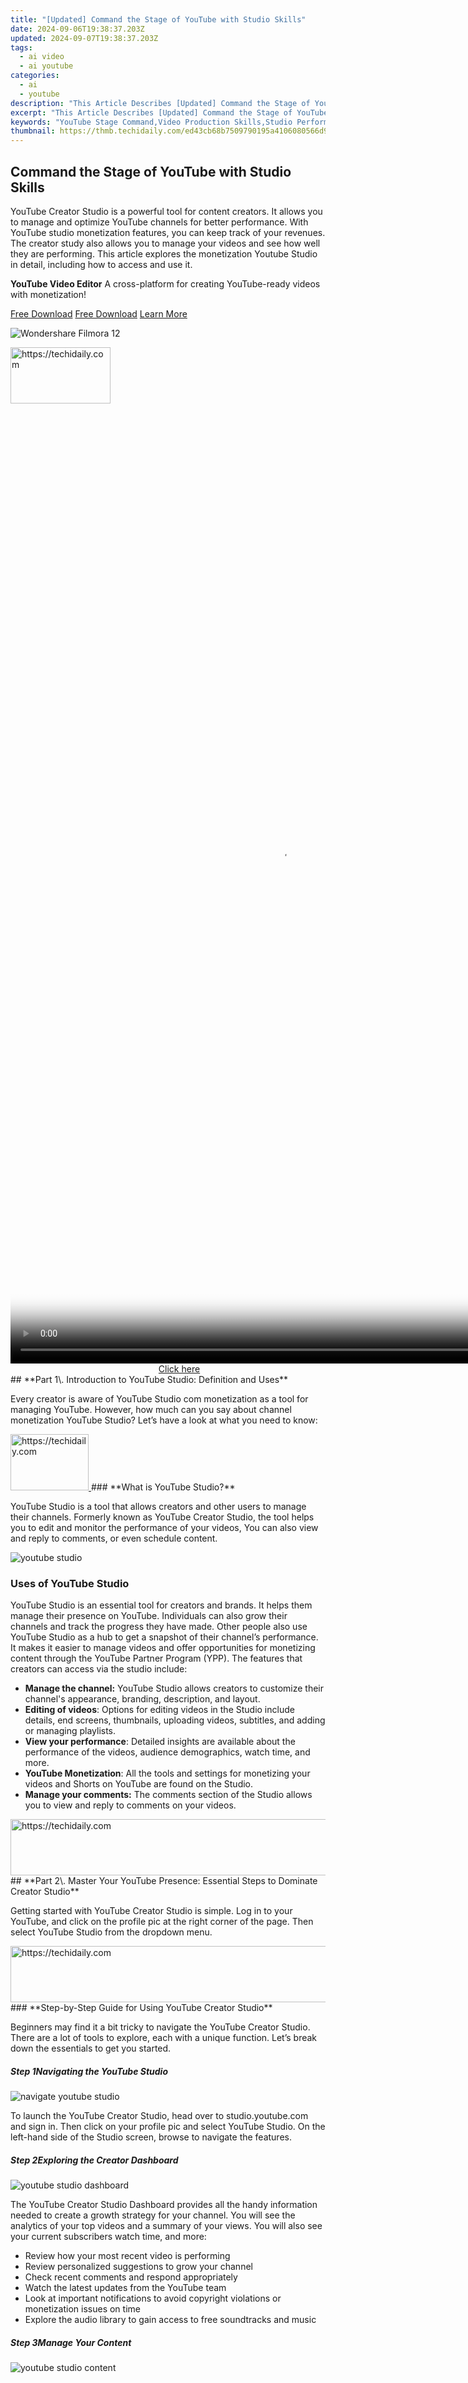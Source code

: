 ```yaml
---
title: "[Updated] Command the Stage of YouTube with Studio Skills"
date: 2024-09-06T19:38:37.203Z
updated: 2024-09-07T19:38:37.203Z
tags:
  - ai video
  - ai youtube
categories:
  - ai
  - youtube
description: "This Article Describes [Updated] Command the Stage of YouTube with Studio Skills"
excerpt: "This Article Describes [Updated] Command the Stage of YouTube with Studio Skills"
keywords: "YouTube Stage Command,Video Production Skills,Studio Performance Tips,Engaging Audience Online,Producing Quality Videos,Enhancing Digital Presence,Professional Content Creation"
thumbnail: https://thmb.techidaily.com/ed43cb68b7509790195a4106080566d9794dc5d45025fc9ee05e6abe84591529.jpg
---
```


## Command the Stage of YouTube with Studio Skills

YouTube Creator Studio is a powerful tool for content creators. It allows you to manage and optimize YouTube channels for better performance. With YouTube studio monetization features, you can keep track of your revenues. The creator study also allows you to manage your videos and see how well they are performing. This article explores the monetization Youtube Studio in detail, including how to access and use it.

**YouTube Video Editor** A cross-platform for creating YouTube-ready videos with monetization!

[Free Download](https://tools.techidaily.com/wondershare/filmora/download/) [Free Download](https://tools.techidaily.com/wondershare/filmora/download/) [Learn More](https://tools.techidaily.com/wondershare/filmora/download/)

![Wondershare Filmora 12](https://images.wondershare.com/filmora/banner/filmora-latest-product-box.png)

<!-- affiliate ads begin -->
<a href="https://aligracehair.sjv.io/c/5597632/2135366/19272" target="_top" id="2135366">
  <img src="//a.impactradius-go.com/display-ad/19272-2135366" border="0" alt="https://techidaily.com" width="160" height="90"/>
</a>
<img height="0" width="0" src="https://aligracehair.sjv.io/i/5597632/2135366/19272" style="position:absolute;visibility:hidden;" border="0" />
<!-- affiliate ads end -->
<!-- affiliate ads begin -->
<span id="1424529">
					<video width="864" height="1536" style="cursor:pointer"
           poster="//a.impactradius-go.com/display-clicktoplayimage/1424529.png"
           onclick="if(!this.playClicked){this.play();this.setAttribute('controls',true);this.playClicked=true;}">
	   <source src="//a.impactradius-go.com/display-ad/16446-1424529">
	   <img src="//a.impactradius-go.com/display-clicktoplayimage/1424529.png" style="border: none; height: 100%; width: 100%; object-fit: contain">
	</video>
	<div style="width:540px;text-align:center"><a href="javascript:window.open(decodeURIComponent('https%3A%2F%2Flaganoo.pxf.io%2Fc%2F5597632%2F1424529%2F16446'), '_blank');void(0);">Click here</a></div>
</span>
<img height="0" width="0" src="https://imp.pxf.io/i/5597632/1424529/16446" style="position:absolute;visibility:hidden;" border="0" />
<!-- affiliate ads end -->
## **Part 1\. Introduction to YouTube Studio: Definition and Uses**

Every creator is aware of YouTube Studio com monetization as a tool for managing YouTube. However, how much can you say about channel monetization YouTube Studio? Let’s have a look at what you need to know:

<!-- affiliate ads begin -->
<a href="https://aligracehair.sjv.io/c/5597632/2135409/19272" target="_top" id="2135409">
  <img src="//a.impactradius-go.com/display-ad/19272-2135409" border="0" alt="https://techidaily.com" width="125" height="90"/>
</a>
<img height="0" width="0" src="https://aligracehair.sjv.io/i/5597632/2135409/19272" style="position:absolute;visibility:hidden;" border="0" />
<!-- affiliate ads end -->
### **What is YouTube Studio?**

YouTube Studio is a tool that allows creators and other users to manage their channels. Formerly known as YouTube Creator Studio, the tool helps you to edit and monitor the performance of your videos, You can also view and reply to comments, or even schedule content.

![youtube studio](https://images.wondershare.com/filmora/article-images/2023/youtube-creator-studio-unlocking-the-power-of-your-channel-1.JPG)

### **Uses of YouTube Studio**

YouTube Studio is an essential tool for creators and brands. It helps them manage their presence on YouTube. Individuals can also grow their channels and track the progress they have made. Other people also use YouTube Studio as a hub to get a snapshot of their channel’s performance. It makes it easier to manage videos and offer opportunities for monetizing content through the YouTube Partner Program (YPP). The features that creators can access via the studio include:

* **Manage the channel:** YouTube Studio allows creators to customize their channel's appearance, branding, description, and layout.
* **Editing of videos**: Options for editing videos in the Studio include details, end screens, thumbnails, uploading videos, subtitles, and adding or managing playlists.
* **View your performance**: Detailed insights are available about the performance of the videos, audience demographics, watch time, and more.
* **YouTube Monetization**: All the tools and settings for monetizing your videos and Shorts on YouTube are found on the Studio.
* **Manage your comments:** The comments section of the Studio allows you to view and reply to comments on your videos.

<!-- affiliate ads begin -->
<a href="https://ephamedtechinc.pxf.io/c/5597632/2137218/26400" target="_top" id="2137218">
  <img src="//a.impactradius-go.com/display-ad/26400-2137218" border="0" alt="https://techidaily.com" width="728" height="90"/>
</a>
<img height="0" width="0" src="https://ephamedtechinc.pxf.io/i/5597632/2137218/26400" style="position:absolute;visibility:hidden;" border="0" />
<!-- affiliate ads end -->
## **Part 2\. Master Your YouTube Presence: Essential Steps to Dominate Creator Studio**

Getting started with YouTube Creator Studio is simple. Log in to your YouTube, and click on the profile pic at the right corner of the page. Then select YouTube Studio from the dropdown menu.

<!-- affiliate ads begin -->
<a href="https://ephamedtechinc.pxf.io/c/5597632/2137222/26400" target="_top" id="2137222">
  <img src="//a.impactradius-go.com/display-ad/26400-2137222" border="0" alt="https://techidaily.com" width="728" height="90"/>
</a>
<img height="0" width="0" src="https://ephamedtechinc.pxf.io/i/5597632/2137222/26400" style="position:absolute;visibility:hidden;" border="0" />
<!-- affiliate ads end -->
### **Step-by-Step Guide for Using YouTube Creator Studio**

Beginners may find it a bit tricky to navigate the YouTube Creator Studio. There are a lot of tools to explore, each with a unique function. Let’s break down the essentials to get you started.

##### Step 1Navigating the YouTube Studio

![navigate youtube studio](https://images.wondershare.com/filmora/article-images/2023/youtube-creator-studio-unlocking-the-power-of-your-channel-2.JPG)

To launch the YouTube Creator Studio, head over to studio.youtube.com and sign in. Then click on your profile pic and select YouTube Studio. On the left-hand side of the Studio screen, browse to navigate the features.

##### Step 2Exploring the Creator Dashboard

![youtube studio dashboard](https://images.wondershare.com/filmora/article-images/2023/youtube-creator-studio-unlocking-the-power-of-your-channel-3.JPG)

The YouTube Creator Studio Dashboard provides all the handy information needed to create a growth strategy for your channel. You will see the analytics of your top videos and a summary of your views. You will also see your current subscribers watch time, and more:

* Review how your most recent video is performing
* Review personalized suggestions to grow your channel
* Check recent comments and respond appropriately
* Watch the latest updates from the YouTube team
* Look at important notifications to avoid copyright violations or monetization issues on time
* Explore the audio library to gain access to free soundtracks and music

##### Step 3Manage Your Content

![youtube studio content](https://images.wondershare.com/filmora/article-images/2023/youtube-creator-studio-unlocking-the-power-of-your-channel-4.JPG)

<!-- affiliate ads begin -->
<span id="1977004">
					<video width="128" height="480" style="cursor:pointer"
           poster="//a.impactradius-go.com/display-clicktoplayimage/1977004.png"
           onclick="if(!this.playClicked){this.play();this.setAttribute('controls',true);this.playClicked=true;}">
	   <source src="//a.impactradius-go.com/display-ad/22993-1977004">
	   <img src="//a.impactradius-go.com/display-clicktoplayimage/1977004.png" style="border: none; height: 100%; width: 100%; object-fit: contain">
	</video>
	<div style="width:80px;text-align:center"><a href="javascript:window.open(decodeURIComponent('https%3A%2F%2Fhomestyler.sjv.io%2Fc%2F5597632%2F1977004%2F22993'), '_blank');void(0);">Click here</a></div>
</span>
<img height="0" width="0" src="https://imp.pxf.io/i/5597632/1977004/22993" style="position:absolute;visibility:hidden;" border="0" />
<!-- affiliate ads end -->
Click on the Content tab on the dashboard. Manage your content by editing or just reviewing the performance of each video. You can also create playlists linked to the videos to choose watch time.

##### Step 4Monitoring Channel Performance

![youtube studio analytics](https://images.wondershare.com/filmora/article-images/2023/youtube-creator-studio-unlocking-the-power-of-your-channel-5.JPG)

<!-- affiliate ads begin -->
<a href="https://aligracehair.sjv.io/c/5597632/2115947/19272" target="_top" id="2115947">
  <img src="//a.impactradius-go.com/display-ad/19272-2115947" border="0" alt="https://techidaily.com" width="320" height="90"/>
</a>
<img height="0" width="0" src="https://aligracehair.sjv.io/i/5597632/2115947/19272" style="position:absolute;visibility:hidden;" border="0" />
<!-- affiliate ads end -->
The YouTube Creator Studio Analytics provides a summary of your video metrics and reports. This will help you figure out what is working. The analytics also point out what needs to be improved to gain more views. Be sure to check views and watch time to get an accurate picture of the channel’s performance.

##### Step 5Review Your Studio Monetization Tab

![youtube studio earn](https://images.wondershare.com/filmora/article-images/2023/youtube-creator-studio-unlocking-the-power-of-your-channel-6.JPG)

The monetization tab shows the monetization status of your channel. On the left side of the dashboard, click Earn to access this feature. After being accepted to the YPP, you can make money from advertising revenue, merch shelf, channel membership, and the fan-funded program. Before monetization, this page shows how far you are to meet the eligibility criteria.

<!-- affiliate ads begin -->
<a href="https://ephamedtechinc.pxf.io/c/5597632/2136621/26400" target="_top" id="2136621">
  <img src="//a.impactradius-go.com/display-ad/26400-2136621" border="0" alt="https://techidaily.com" width="728" height="90"/>
</a>
<img height="0" width="0" src="https://ephamedtechinc.pxf.io/i/5597632/2136621/26400" style="position:absolute;visibility:hidden;" border="0" />
<!-- affiliate ads end -->
### **Importance of Verifying the YouTube Channel**

After uploading your videos to YouTube Creator Studio, you need to optimize each for monetization. This ensures that the algorithm works in your favor. It is also important to create an AdSense Account and link it to your channel. This will:

* Increase your level of credibility because a verified YouTube channel is seen as more trustworthy by viewers
* Protect you and your channel from impersonation by preventing other users from creating fake accounts under your name.
* Unlock additional features such as the ability to lie stream in HD and customer the channel layout.

Linking your AdSense to the Account is also a crucial step towards getting paid for your creation on YouTube. It ensures that your earnings get to you. After joining the YPP, you are allowed to change your linked AdSense account if you already have one. You can also monetize more than one channel using the same AdSense account, and keep track of your earnings.

## **Part 3\.** [**Create YouTube-Ready Videos with Wondershare Filmora**](https://tools.techidaily.com/wondershare/filmora/download/)

The success of your YouTube channel largely depends on the quality of the videos uploaded. You need video editing software that will make your creator studio attractive even before opening individual videos. Wondershare Filmora is a top choice for many creators looking to outperform their competitors on YouTube. Explore the range of possibilities with Filmora ranging from creative video effects to stunning text animations.

[Free Download](https://tools.techidaily.com/wondershare/filmora/download/) For Win 7 or later(64-bit)

[Free Download](https://tools.techidaily.com/wondershare/filmora/download/) For macOS 10.14 or later

Making YouTube-ready videos with Filmora is quick and easy. You need to have great footage to start with. Then, explore the editing features that will make the video stand out. Let’s have a look at the steps involved:

##### Step 1Launch Filmora

Launch Filmora by double-clicking the desktop icon. On the welcome window, select the aspect ratio you want to use, and choose to create new project.

![launch filmora](https://images.wondershare.com/filmora/article-images/2023/youtube-creator-studio-unlocking-the-power-of-your-channel-7.JPG)

##### Step 2Create a New Project and Import Files

Once the editor loads, import the media files that you want to use in the project. Click om the import tab and select where you want to import the files from.

![import files](https://images.wondershare.com/filmora/article-images/2023/youtube-creator-studio-unlocking-the-power-of-your-channel-8.JPG)

<!-- affiliate ads begin -->
<a href="https://bluettius.sjv.io/c/5597632/2139107/17108" target="_top" id="2139107">
  <img src="//a.impactradius-go.com/display-ad/17108-2139107" border="0" alt="https://techidaily.com" width="250" height="90"/>
</a>
<img height="0" width="0" src="https://bluettius.sjv.io/i/5597632/2139107/17108" style="position:absolute;visibility:hidden;" border="0" />
<!-- affiliate ads end -->
##### Step 3Organize Your Project Material

Manage the files you will be using in the editing project. Creating a folder for the project allows you to organize the file using different criteria such as type or purpose such as food footage.

![organize files](https://images.wondershare.com/filmora/article-images/2023/youtube-creator-studio-unlocking-the-power-of-your-channel-9.JPG)

##### Step 4Place Files on the Timeline

Time to start editing your video. Place the video and audio files on the timeline while removing the redundant parts. Use the drag-and-drop feature to edit the clips, one at a time, cutting out unneeded footage to have a clear story.

![edit files from the timeline](https://images.wondershare.com/filmora/article-images/2023/youtube-creator-studio-unlocking-the-power-of-your-channel-10.JPG)

##### Step 5Apply Visual Effects

After removing the unwanted parts from the video clips, detach the audio and video files. Insert transitions between clips, add music, and use other visual effects on Filmora to make the video more exciting.

![apply effects](https://images.wondershare.com/filmora/article-images/2023/youtube-creator-studio-unlocking-the-power-of-your-channel-11.JPG)

<!-- affiliate ads begin -->
<a href="https://ephamedtechinc.pxf.io/c/5597632/2137208/26400" target="_top" id="2137208">
  <img src="//a.impactradius-go.com/display-ad/26400-2137208" border="0" alt="https://techidaily.com" width="728" height="90"/>
</a>
<img height="0" width="0" src="https://ephamedtechinc.pxf.io/i/5597632/2137208/26400" style="position:absolute;visibility:hidden;" border="0" />
<!-- affiliate ads end -->
##### Step 6Conduct the Color Correction Process

The effects icon gives you access to filters and overlays to make your video colors more vivid. Select the filters of choice, and drag and drop it to where you want to use on the timeline.

![color correction](https://images.wondershare.com/filmora/article-images/2023/youtube-creator-studio-unlocking-the-power-of-your-channel-12.JPG)

##### Step 7Export and Share

Once you are satisfied with the video outcome, export it in MP4 format, ready for upload on YouTube. Save it in your local drive, and upload it to YouTube via the Creator Studio.

![export video](https://images.wondershare.com/filmora/article-images/2023/youtube-creator-studio-unlocking-the-power-of-your-channel-13.JPG)

## **Conclusion**

The YouTube Creator Studio allows you to manage your channel and content in a central location. You get access to all the essential features, including analytics and content editing. Also, manage the monetization of your videos and reply to comments. Good video editing software will play a crucial role in building your channel. We recommend exploring video editing features on Wondershare Filmora to make better videos for your channels. With most tasks now optimized, editing videos with Filmora is now easier and fun.

[Free Download](https://tools.techidaily.com/wondershare/filmora/download/) [Free Download](https://tools.techidaily.com/wondershare/filmora/download/) [Learn More](https://tools.techidaily.com/wondershare/filmora/download/)

![Wondershare Filmora 12](https://images.wondershare.com/filmora/banner/filmora-latest-product-box.png)

<!-- affiliate ads begin -->
<a href="https://aligracehair.sjv.io/c/5597632/2135404/19272" target="_top" id="2135404">
  <img src="//a.impactradius-go.com/display-ad/19272-2135404" border="0" alt="https://techidaily.com" width="468" height="60"/>
</a>
<img height="0" width="0" src="https://aligracehair.sjv.io/i/5597632/2135404/19272" style="position:absolute;visibility:hidden;" border="0" />
<!-- affiliate ads end -->

<ins class="adsbygoogle"
     style="display:block"
     data-ad-format="autorelaxed"
     data-ad-client="ca-pub-7571918770474297"
     data-ad-slot="1223367746"></ins>



<ins class="adsbygoogle"
     style="display:block"
     data-ad-client="ca-pub-7571918770474297"
     data-ad-slot="8358498916"
     data-ad-format="auto"
     data-full-width-responsive="true"></ins>

<span class="atpl-alsoreadstyle">Also read:</span>
<div><ul>
<li><a href="https://vp-tips.techidaily.com/new-2024-approved-cultivating-a-thriving-online-community-subscriber-growth-tactics/"><u>[New] 2024 Approved Cultivating a Thriving Online Community Subscriber Growth Tactics</u></a></li>
<li><a href="https://facebook-record-videos.techidaily.com/new-2024-approved-elevate-meta-descriptions-top-template-strategies/"><u>[New] 2024 Approved Elevate Meta Descriptions Top Template Strategies</u></a></li>
<li><a href="https://vp-tips.techidaily.com/new-2024-approved-incorporate-engaging-text-in-videos-at-no-extra-cost/"><u>[New] 2024 Approved Incorporate Engaging Text in Videos at No Extra Cost</u></a></li>
<li><a href="https://remote-screen-capture.techidaily.com/new-2024-approved-step-by-step-on-hosting-webinars-a-beginners-guide-to-zoom/"><u>[New] 2024 Approved Step-by-Step on Hosting Webinars A Beginner's Guide to Zoom</u></a></li>
<li><a href="https://fox-glue.techidaily.com/new-2024-approved-top-5-mkv-player-picks-for-macos-enthusiasts/"><u>[New] 2024 Approved Top 5 MKV Player Picks for macOS Enthusiasts</u></a></li>
<li><a href="https://youtube-lab.techidaily.com/eyond-youtube-elite-video-sharing-hubs-revealed/"><u>[New] Beyond YouTube Elite Video Sharing Hubs Revealed</u></a></li>
<li><a href="https://youtube-lab.techidaily.com/ow-to-build-youtube-backlinks-for-your-channel/"><u>[New] How to Build YouTube Backlinks for Your Channel</u></a></li>
<li><a href="https://youtube-lab.techidaily.com/n-2024-choosing-the-right-platform-a-look-at-vimeo-youtube-and-dailymotion/"><u>[New] In 2024, Choosing the Right Platform A Look at Vimeo, YouTube & DailyMotion</u></a></li>
<li><a href="https://remote-screen-capture.techidaily.com/new-innovative-broadcast-strategies-live-on-instagram-using-obs-software-for-2024/"><u>[New] Innovative Broadcast Strategies Live on Instagram Using OBS Software for 2024</u></a></li>
<li><a href="https://youtube-lab.techidaily.com/aximizing-revenue-average-income-from-youtubes-adsense-per-thousand-watchers-for-2024/"><u>[New] Maximizing Revenue Average Income From YouTube's AdSense Per Thousand Watchers for 2024</u></a></li>
<li><a href="https://youtube-lab.techidaily.com/avigating-the-spotlight-how-to-optimize-content-visibility-on-youtube/"><u>[New] Navigating the Spotlight How to Optimize Content Visibility on Youtube</u></a></li>
<li><a href="https://youtube-lab.techidaily.com/haring-authenticity-a-guide-to-personal-youtube-content/"><u>[New] Sharing Authenticity A Guide to Personal YouTube Content</u></a></li>
<li><a href="https://youtube-lab.techidaily.com/he-essential-blueprint-for-inspiring-valorant-video-thumbnails/"><u>[New] The Essential Blueprint for Inspiring Valorant Video Thumbnails</u></a></li>
<li><a href="https://youtube-lab.techidaily.com/ed-2024-approved-quick-guide-to-softening-youtube-videos-surroundings/"><u>[Updated] 2024 Approved Quick Guide to Softening YouTube Videos' Surroundings</u></a></li>
<li><a href="https://youtube-lab.techidaily.com/ed-avoiding-the-blank-thumbnail-scenario-in-shorts/"><u>[Updated] Avoiding the Blank Thumbnail Scenario in Shorts</u></a></li>
<li><a href="https://youtube-lab.techidaily.com/ed-biggest-fifa-visuals-youtube-insights-graphed/"><u>[Updated] Biggest FIFA Visuals YouTube Insights Graphed</u></a></li>
<li><a href="https://youtube-lab.techidaily.com/ed-in-2024-download-youtube-snippets-with-perfection/"><u>[Updated] In 2024, Download YouTube Snippets with Perfection</u></a></li>
<li><a href="https://youtube-lab.techidaily.com/ed-step-by-step-strategies-how-to-create-stellar-youtube-shorts/"><u>[Updated] Step-by-Step Strategies How to Create Stellar YouTube Shorts</u></a></li>
<li><a href="https://youtube-lab.techidaily.com/ed-stream-freedom-on-the-go-download-your-favorite-youtube-tracks-ios-for-2024/"><u>[Updated] Stream Freedom on the Go Download Your Favorite YouTube Tracks iOS for 2024</u></a></li>
<li><a href="https://youtube-lab.techidaily.com/approved-elevating-video-marketing-understanding-keywords-on-platforms-like-youtube/"><u>2024 Approved Elevating Video Marketing Understanding Keywords on Platforms Like YouTube</u></a></li>
<li><a href="https://youtube-lab.techidaily.com/approved-from-humble-beginnings-surging-subscribers-and-views-in-youtube-world/"><u>2024 Approved From Humble Beginnings Surging Subscribers & Views in Youtube World</u></a></li>
<li><a href="https://screen-activity-recording.techidaily.com/2024-approved-streamlining-console-experience-with-computer-playback-tech/"><u>2024 Approved Streamlining Console Experience with Computer Playback Tech</u></a></li>
<li><a href="https://sound-optimizing.techidaily.com/audisynchx-enhancing-audio-cohesion-for-multimedia-projects-using-adobe-premiere-pro/"><u>AudiSynchX Enhancing Audio Cohesion for Multimedia Projects Using Adobe Premiere Pro</u></a></li>
<li><a href="https://tech-savvy.techidaily.com/detecting-and-eradicating-malware-on-your-windows-computer-swift-solutions/"><u>Detecting & Eradicating Malware on Your Windows Computer: Swift Solutions</u></a></li>
<li><a href="https://youtube-lab.techidaily.com/lent-tools-to-save-live-feeds-from-youtube-vids-for-2024/"><u>Excellent Tools to Save Live Feeds From YouTube Vids for 2024</u></a></li>
<li><a href="https://facebook-video-recording.techidaily.com/fb-video-downloader-pro-mp4-archive-now-available-for-2024/"><u>FB Video Downloader Pro MP4 Archive Now Available for 2024</u></a></li>
<li><a href="https://techno-recovery.techidaily.com/gamers-guide-choosing-the-perfect-iphone-for-your-needs/"><u>Gamers Guide: Choosing the Perfect iPhone for Your Needs</u></a></li>
<li><a href="https://phone-solutions.techidaily.com/how-can-i-play-mov-files-on-motorola-edgeplus-2023-by-aiseesoft-video-converter-play-mov-on-android/"><u>How can I play .mov files on Motorola Edge+ (2023) ?</u></a></li>
<li><a href="https://youtube-lab.techidaily.com/24-combining-youtube-and-imovie-for-professional-results/"><u>In 2024, Combining YouTube and iMovie for Professional Results</u></a></li>
<li><a href="https://screen-mirror.techidaily.com/in-2024-how-to-stream-anything-from-realme-12-pro-5g-to-apple-tv-drfone-by-drfone-android/"><u>In 2024, How To Stream Anything From Realme 12 Pro 5G to Apple TV | Dr.fone</u></a></li>
<li><a href="https://blog-min.techidaily.com/in-2024-how-to-use-life360-on-windows-pc-for-honor-play-40c-drfone-by-drfone-virtual-android/"><u>In 2024, How to Use Life360 on Windows PC For Honor Play 40C? | Dr.fone</u></a></li>
<li><a href="https://youtube-lab.techidaily.com/the-fortune-changing-club-free-50-banners-await-for-2024/"><u>Join The Fortune-Changing Club Free 50 Banners Await for 2024</u></a></li>
<li><a href="https://technical-tips.techidaily.com/mastering-battle-with-a-lynel-top-techniques-for-breaking-through/"><u>Mastering Battle with a Lynel: Top Techniques for Breaking Through</u></a></li>
<li><a href="https://youtube-lab.techidaily.com/v-joshis-predictions-on-youtube-profits-in-the-new-year-for-2024/"><u>Sourav Joshi's Predictions on YouTube Profits in the New Year for 2024</u></a></li>
<li><a href="https://instagram-video-files.techidaily.com/the-ultimate-fix-for-instagram-video-problems-for-2024/"><u>The Ultimate Fix for Instagram Video Problems for 2024</u></a></li>
<li><a href="https://buynow-tips.techidaily.com/top-rated-artists-tablets-ranked-by-performance-and-quality/"><u>Top-Rated Artists Tablets Ranked by Performance & Quality</u></a></li>
<li><a href="https://smart-video-editing.techidaily.com/updated-2024-approved-top-bokeh-blur-apps-for-mobile-photography/"><u>Updated 2024 Approved Top Bokeh Blur Apps for Mobile Photography</u></a></li>
<li><a href="https://windows11.techidaily.com/windows-watchlist-7-tasks-to-inspect-for-hidden-viruses/"><u>Windows Watchlist: 7 Tasks to Inspect for Hidden Viruses</u></a></li>
</ul></div>
